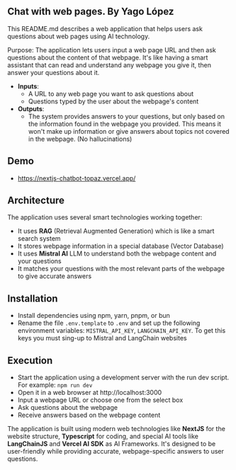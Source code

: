 ## Chat with web pages. By Yago López

This README.md describes a web application that helps users ask questions about web pages using AI technology.

Purpose: The application lets users input a web page URL and then ask questions about the content of that webpage. It's like having a smart assistant that can read and understand any webpage you give it, then answer your questions about it.

- **Inputs**:
  - A URL to any web page you want to ask questions about
  - Questions typed by the user about the webpage's content
- **Outputs**: 
  - The system provides answers to your questions, but only based on the information found in the webpage you provided. This means it won't make up information or give answers about topics not covered in the webpage. (No hallucinations)

## Demo

- https://nextjs-chatbot-topaz.vercel.app/

## Architecture

The application uses several smart technologies working together:

- It uses **RAG** (Retrieval Augmented Generation) which is like a smart search system
- It stores webpage information in a special database (Vector Database)
- It uses **Mistral AI** LLM to understand both the webpage content and your questions
- It matches your questions with the most relevant parts of the webpage to give accurate answers

## Installation

- Install dependencies using npm, yarn, pnpm, or bun
- Rename the file `.env.template` to `.env` and set up the following environment variables:  `MISTRAL_API_KEY`, `LANGCHAIN_API_KEY`. To get this keys you must sing-up to Mistral and LangChain websites

## Execution

- Start the application using a development server with the run dev script. For example: `npm run dev`
- Open it in a web browser at http://localhost:3000
- Input a webpage URL or choose one from the select box 
- Ask questions about the webpage
- Receive answers based on the webpage content

The application is built using modern web technologies like **NextJS** for the website structure, **Typescript** for coding, and special AI tools like **LangChainJS** and **Vercel AI SDK** as AI Frameworks. It's designed to be user-friendly while providing accurate, webpage-specific answers to user questions.